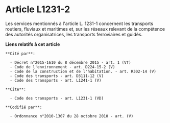 # Article L1231-2

Les services mentionnés à l'article L. 1231-1 concernent les transports routiers, fluviaux et maritimes et, sur les réseaux
relevant de la compétence des autorités organisatrices, les transports ferroviaires et guidés.

**Liens relatifs à cet article**

	**Cité par**:

	  - Décret n°2015-1610 du 8 décembre 2015 - art. 1 (VT)
	  - Code de l'environnement - art. D224-15-2 (V)
	  - Code de la construction et de l'habitation. - art. R302-14 (V)
	  - Code des transports - art. D3111-12 (V)
	  - Code des transports - art. L1241-1 (V)

	**Cite**:

	  - Code des transports - art. L1231-1 (VD)

	**Codifié par**:

	  - Ordonnance n°2010-1307 du 28 octobre 2010 - art. (V)
